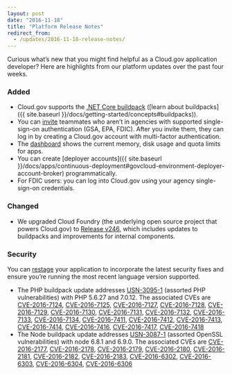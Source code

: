 ```yaml
---
layout: post
date: "2016-11-18"
title: "Platform Release Notes"
redirect_from:
  - /updates/2016-11-18-release-notes/
---
```


Curious what’s new that you might find helpful as a Cloud.gov application developer? Here are highlights from our platform updates over the past four weeks.
<!--more-->

### Added
- Cloud.gov supports the [.NET Core buildpack](https://docs.cloudfoundry.org/buildpacks/dotnet-core/index.html) ([learn about buildpacks]({{ site.baseurl }}/docs/getting-started/concepts#buildpacks)).
- You can [invite](https://account.fr.cloud.gov/invite) teammates who aren’t in agencies with supported single-sign-on authentication (GSA, EPA, FDIC). After you invite them, they can log in by creating a Cloud.gov account with multi-factor authentication.
- The [dashboard](https://dashboard.fr.cloud.gov) shows the current memory, disk usage and quota limits for apps.
- You can create [deployer accounts]({{ site.baseurl }}/docs/apps/continuous-deployment#govcloud-environment-deployer-account-broker) programmatically.
- For FDIC users: you can log into Cloud.gov using your agency single-sign-on credentials.

### Changed
- We upgraded Cloud Foundry (the underlying open source project that powers Cloud.gov) to [Release v246](https://github.com/cloudfoundry/cf-release/releases/tag/v246), which includes updates to buildpacks and improvements for internal components.

### Security
You can [restage](https://docs.cloudfoundry.org/devguide/deploy-apps/start-restart-restage.html#restage) your application to incorporate the latest security fixes and ensure you’re running the most recent language version supported.

- The PHP buildpack update addresses [USN-3095-1](https://www.ubuntu.com/usn/usn-3095-1/) (assorted PHP vulnerabilities) with PHP 5.6.27 and 7.0.12. The associated CVEs are [CVE-2016-7124](https://people.canonical.com/~ubuntu-security/cve/CVE-2016-7124), [CVE-2016-7125](https://people.canonical.com/~ubuntu-security/cve/CVE-2016-7125), [CVE-2016-7127](https://people.canonical.com/~ubuntu-security/cve/CVE-2016-7127), [CVE-2016-7128](https://people.canonical.com/~ubuntu-security/cve/CVE-2016-7128), [CVE-2016-7129](https://people.canonical.com/~ubuntu-security/cve/CVE-2016-7129), [CVE-2016-7130](https://people.canonical.com/~ubuntu-security/cve/CVE-2016-7130), [CVE-2016-7131](https://people.canonical.com/~ubuntu-security/cve/CVE-2016-7131), [CVE-2016-7132](https://people.canonical.com/~ubuntu-security/cve/CVE-2016-7132), [CVE-2016-7133](https://people.canonical.com/~ubuntu-security/cve/CVE-2016-7133), [CVE-2016-7134](https://people.canonical.com/~ubuntu-security/cve/CVE-2016-7134), [CVE-2016-7411](https://people.canonical.com/~ubuntu-security/cve/CVE-2016-7411), [CVE-2016-7412](https://people.canonical.com/~ubuntu-security/cve/2016/CVE-2016-7412), [CVE-2016-7413](https://ubuntu.com/security/CVE-2016-7413), [CVE-2016-7414](https://people.canonical.com/~ubuntu-security/cve/CVE-2016-7414), [CVE-2016-7416](https://people.canonical.com/~ubuntu-security/cve/CVE-2016-7416), [CVE-2016-7417](https://people.canonical.com/~ubuntu-security/cve/CVE-2016-7418), [CVE-2016-7418](https://people.canonical.com/~ubuntu-security/cve/CVE-2016-7418)
- The Node buildpack update addresses [USN-3087-1](https://www.ubuntu.com/usn/usn-3087-1/) (assorted OpenSSL vulnerabilities) with node 6.8.1 and 6.9.0. The associated CVEs are [CVE-2016-2177](https://people.canonical.com/~ubuntu-security/cve/CVE-2016-2177), [CVE-2016-2178](https://people.canonical.com/~ubuntu-security/cve/CVE-2016-2178), [CVE-2016-2179](https://people.canonical.com/~ubuntu-security/cve/CVE-2016-2179), [CVE-2016-2180](https://people.canonical.com/~ubuntu-security/cve/CVE-2016-2180), [CVE-2016-2181](https://people.canonical.com/~ubuntu-security/cve/CVE-2016-2181), [CVE-2016-2182](https://people.canonical.com/~ubuntu-security/cve/CVE-2016-2182), [CVE-2016-2183](https://people.canonical.com/~ubuntu-security/cve/CVE-2016-2183), [CVE-2016-6302](https://people.canonical.com/~ubuntu-security/cve/CVE-2016-6302), [CVE-2016-6303](https://people.canonical.com/~ubuntu-security/cve/CVE-2016-6303), [CVE-2016-6304](https://people.canonical.com/~ubuntu-security/cve/CVE-2016-6304), [CVE-2016-6306](https://people.canonical.com/~ubuntu-security/cve/CVE-2016-6306)
